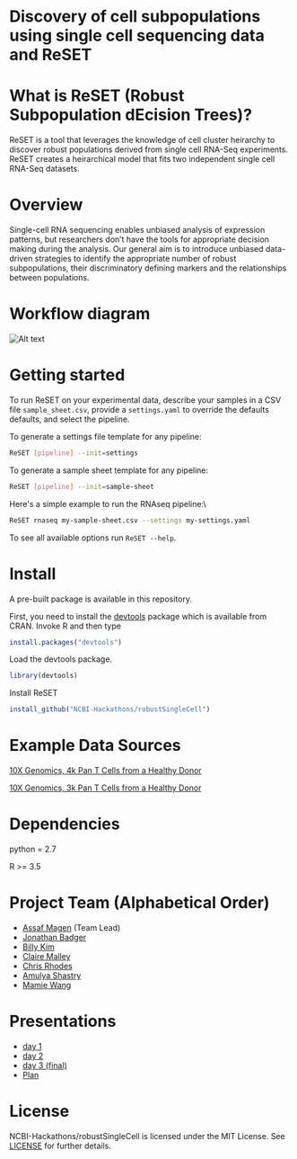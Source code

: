 # Discovery of cell subpopulations using single cell sequencing data and ReSET

# What is ReSET (Robust Subpopulation dEcision Trees)?

ReSET is a tool that leverages the knowledge of cell cluster heirarchy to discover robust populations derived from single cell RNA-Seq experiments. ReSET creates a heirarchical model that fits two independent single cell RNA-Seq datasets.

# Overview

Single-cell RNA sequencing enables unbiased analysis of expression patterns, but researchers don’t have the tools for appropriate decision making during the analysis. Our general aim is to introduce unbiased data-driven strategies to identify the appropriate number of robust subpopulations, their discriminatory defining markers and the relationships between populations.

# Workflow diagram
![Alt text](https://github.com/NCBI-Hackathons/robustSingleCell/blob/master/ReSET%20pipeline.png?raw=true)

# Getting started

To run ReSET on your experimental data, describe your samples in a CSV
file `sample_sheet.csv`, provide a `settings.yaml` to override the
defaults defaults, and select the pipeline.

To generate a settings file template for any pipeline:
```sh
ReSET [pipeline] --init=settings
```

To generate a sample sheet template for any pipeline:
```sh
ReSET [pipeline] --init=sample-sheet
```

Here's a simple example to run the RNAseq pipeline:\
```sh
ReSET rnaseq my-sample-sheet.csv --settings my-settings.yaml
```

To see all available options run `ReSET --help`.

# Install
A pre-built package is available in this repository.

First, you need to install the [devtools](https://github.com/hadley/devtools) package which is available from CRAN. Invoke R and then type

```R
install.packages("devtools")
```

Load the devtools package.
```R
library(devtools)
```

Install ReSET
```R
install_github("NCBI-Hackathons/robustSingleCell")
```

# Example Data Sources
[10X Genomics, 4k Pan T Cells from a Healthy Donor](https://support.10xgenomics.com/single-cell-gene-expression/datasets/2.1.0/t_4k)

[10X Genomics, 3k Pan T Cells from a Healthy Donor](https://support.10xgenomics.com/single-cell-gene-expression/datasets/2.1.0/t_3k)

# Dependencies

python = 2.7

R >= 3.5

# Project Team (Alphabetical Order)
* [Assaf Magen](https://github.com/asmagen) (Team Lead)
* [Jonathan Badger](https://github.com/jhbadger)
* [Billy Kim](https://github.com/bkim62)
* [Claire Malley](https://github.com/cemalley)
* [Chris Rhodes](https://github.com/ctrhodes)
* [Amulya Shastry](https://github.com/amulyashastry)
* [Mamie Wang](https://github.com/Mamie)

# Presentations
- [day 1](https://github.com/NCBI-Hackathons/robustSingleCell/blob/master/notebook/presentation/robustSingleCellHackathon.pdf)
- [day 2](https://github.com/NCBI-Hackathons/robustSingleCell/blob/master/notebook/presentation/Hackathon%20day%202.pdf)
- [day 3 (final)](https://github.com/NCBI-Hackathons/robustSingleCell/blob/master/notebook/presentation/Hackathon%20Final.pdf)
- [Plan](https://github.com/NCBI-Hackathons/robustSingleCell/blob/master/notebook/presentation/robustSingleCellHackathon.pdf)

# License
NCBI-Hackathons/robustSingleCell is licensed under the MIT License. See [LICENSE](https://github.com/NCBI-Hackathons/robustSingleCell/blob/master/LICENSE) for further details.
